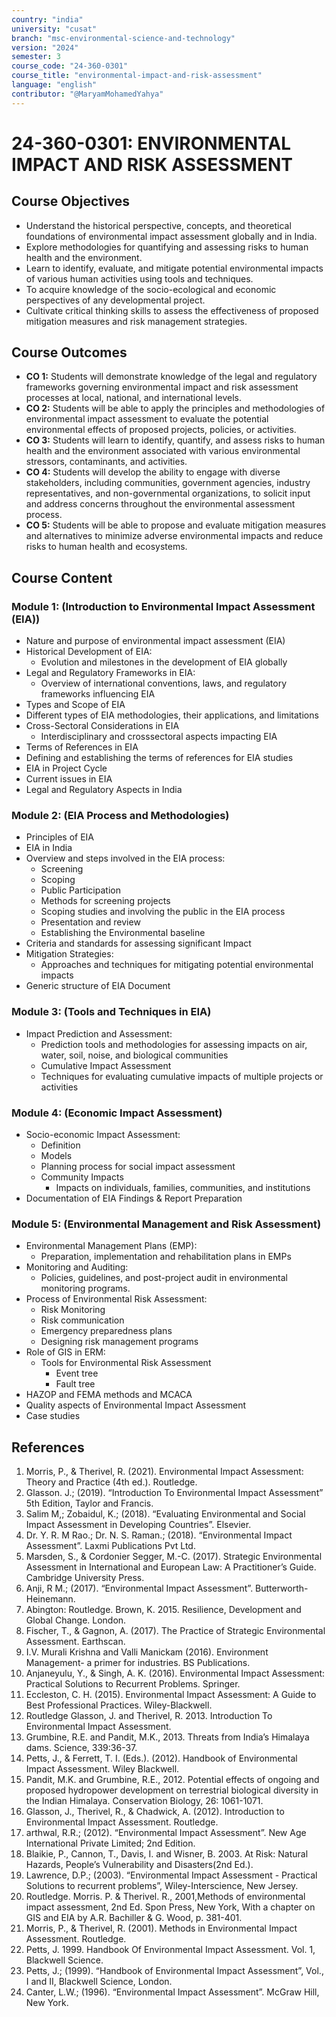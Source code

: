 ```yaml
---
country: "india"
university: "cusat"
branch: "msc-environmental-science-and-technology"
version: "2024"
semester: 3
course_code: "24-360-0301"
course_title: "environmental-impact-and-risk-assessment"
language: "english"
contributor: "@MaryamMohamedYahya"
---
```


# 24-360-0301: ENVIRONMENTAL IMPACT AND RISK ASSESSMENT
## Course Objectives
* Understand the historical perspective, concepts, and theoretical foundations of environmental impact assessment globally and in India.
* Explore methodologies for quantifying and assessing risks to human health and the environment.
* Learn to identify, evaluate, and mitigate potential environmental impacts of various human activities using tools and techniques.
* To acquire knowledge of the socio-ecological and economic perspectives of any developmental project.
* Cultivate critical thinking skills to assess the effectiveness of proposed mitigation measures and risk management strategies.


## Course Outcomes
* **CO 1:** Students will demonstrate knowledge of the legal and regulatory frameworks governing environmental impact and risk assessment processes at local, national, and international levels.
* **CO 2:** Students will be able to apply the principles and methodologies of environmental impact assessment to evaluate the potential environmental effects of proposed projects, policies, or activities.
* **CO 3:** Students will learn to identify, quantify, and assess risks to human health and the environment associated with various environmental stressors, contaminants, and activities.
* **CO 4:** Students will develop the ability to engage with diverse stakeholders, including communities, government agencies, industry representatives, and non-governmental organizations, to solicit input and address concerns throughout the environmental assessment process.
* **CO 5:** Students will be able to propose and evaluate mitigation measures and alternatives to minimize adverse environmental impacts and reduce risks to human health and ecosystems.

## Course Content

### Module 1: (Introduction to Environmental Impact Assessment (EIA))
* Nature and purpose of environmental impact assessment (EIA)
* Historical Development of EIA:
  - Evolution and milestones in the development of EIA globally
* Legal and Regulatory Frameworks in EIA:
  - Overview of international conventions, laws, and regulatory frameworks influencing EIA
* Types and Scope of EIA
* Different types of EIA methodologies, their applications, and limitations
* Cross-Sectoral Considerations in EIA
  - Interdisciplinary and crosssectoral aspects impacting EIA
* Terms of References in EIA
* Defining and establishing the terms of references for EIA studies
* EIA in Project Cycle
* Current issues in EIA
* Legal and Regulatory Aspects in India

### Module 2: (EIA Process and Methodologies)
* Principles of EIA
* EIA in India
* Overview and steps involved in the EIA process:
  - Screening
  - Scoping
  - Public Participation
  - Methods for screening projects
  - Scoping studies and involving the public in the EIA process
  - Presentation and review
  - Establishing the Environmental baseline
* Criteria and standards for assessing significant Impact
* Mitigation Strategies:
  - Approaches and techniques for mitigating potential environmental impacts
* Generic structure of EIA Document

### Module 3: (Tools and Techniques in EIA)
* Impact Prediction and Assessment:
  - Prediction tools and methodologies for assessing impacts on air, water, soil, noise, and biological communities
  - Cumulative Impact Assessment
  - Techniques for evaluating cumulative impacts of multiple projects or activities

### Module 4: (Economic Impact Assessment)
* Socio-economic Impact Assessment:
  - Definition
  - Models
  - Planning process for social impact assessment
  - Community Impacts
    + Impacts on individuals, families, communities, and institutions
* Documentation of EIA Findings & Report Preparation

### Module 5: (Environmental Management and Risk Assessment)
* Environmental Management Plans (EMP):
  - Preparation, implementation and rehabilitation plans in EMPs
* Monitoring and Auditing:
  - Policies, guidelines, and post-project audit in environmental monitoring programs. 
* Process of Environmental Risk Assessment: 
  - Risk Monitoring
  - Risk communication
  - Emergency preparedness plans
  - Designing risk management programs
* Role of GIS in ERM:
  - Tools for Environmental Risk Assessment
    + Event tree
    + Fault tree
* HAZOP and FEMA methods and MCACA
* Quality aspects of Environmental Impact Assessment
* Case studies

## References
1. Morris, P., & Therivel, R. (2021). Environmental Impact Assessment: Theory and Practice (4th ed.). Routledge.
2. Glasson. J.; (2019). “Introduction To Environmental Impact Assessment” 5th Edition, Taylor and Francis.
3. Salim M,; Zobaidul, K.; (2018). “Evaluating Environmental and Social Impact Assessment in Developing Countries”. Elsevier.
4. Dr. Y. R. M Rao.; Dr. N. S. Raman.; (2018). “Environmental Impact Assessment”. Laxmi Publications Pvt Ltd.
5. Marsden, S., & Cordonier Segger, M.-C. (2017). Strategic Environmental Assessment in International and European Law: A Practitioner’s Guide. Cambridge University Press.
6. Anji, R M.; (2017). “Environmental Impact Assessment”. Butterworth-Heinemann.
7. Abington: Routledge. Brown, K. 2015. Resilience, Development and Global Change. London.
8. Fischer, T., & Gagnon, A. (2017). The Practice of Strategic Environmental Assessment. Earthscan.
9. I.V. Murali Krishna and Valli Manickam (2016). Environment Management- a primer for industries. BS Publications.
10. Anjaneyulu, Y., & Singh, A. K. (2016). Environmental Impact Assessment: Practical Solutions to Recurrent Problems. Springer.
11. Eccleston, C. H. (2015). Environmental Impact Assessment: A Guide to Best Professional Practices. Wiley-Blackwell.
12. Routledge Glasson, J. and Therivel, R. 2013. Introduction To Environmental Impact Assessment.
13. Grumbine, R.E. and Pandit, M.K., 2013. Threats from India’s Himalaya dams. Science, 339:36-37.
14. Petts, J., & Ferrett, T. I. (Eds.). (2012). Handbook of Environmental Impact Assessment. Wiley Blackwell.
15. Pandit, M.K. and Grumbine, R.E., 2012. Potential effects of ongoing and proposed hydropower development on terrestrial biological diversity in the Indian Himalaya. Conservation Biology, 26: 1061-1071.
16. Glasson, J., Therivel, R., & Chadwick, A. (2012). Introduction to Environmental Impact Assessment. Routledge.
17. arthwal, R.R.;  (2012). “Environmental Impact Assessment”. New Age International Private Limited; 2nd Edition.
18. Blaikie, P., Cannon, T., Davis, I. and Wisner, B. 2003. At Risk: Natural Hazards, People’s Vulnerability and Disasters(2nd Ed.).
19. Lawrence, D.P.; (2003). “Environmental Impact Assessment - Practical Solutions to recurrent problems”, Wiley-Interscience, New Jersey.
20. Routledge. Morris. P. & Therivel. R., 2001,Methods of environmental impact assessment, 2nd Ed. Spon Press, New York, With a chapter on GIS and EIA by A.R. Bachiller & G. Wood, p. 381-401.
21. Morris, P., & Therivel, R. (2001). Methods in Environmental Impact Assessment. Routledge.
22. Petts, J. 1999. Handbook Of Environmental Impact Assessment. Vol. 1, Blackwell Science.
23. Petts, J.; (1999). “Handbook of Environmental Impact Assessment”, Vol., I and II, Blackwell Science, London.
24. Canter, L.W.; (1996). “Environmental Impact Assessment”. McGraw Hill, New York.